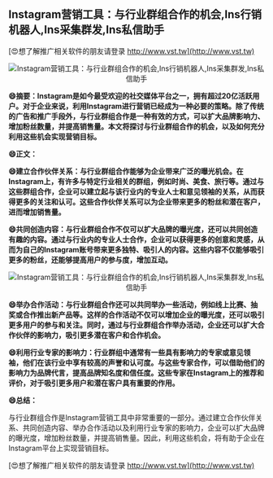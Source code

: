 ## **Instagram营销工具：与行业群组合作的机会,Ins行销机器人,Ins采集群发,Ins私信助手**

[😍想了解推广相关软件的朋友请登录 http://www.vst.tw](http://www.vst.tw)

 <center><img src="https://vst.tw/MP4/tuiguang/png/8.png" alt="Instagram营销工具：与行业群组合作的机会,Ins行销机器人,Ins采集群发,Ins私信助手"></center>

**😄摘要：Instagram是如今最受欢迎的社交媒体平台之一，拥有超过20亿活跃用户。对于企业来说，利用Instagram进行营销已经成为一种必要的策略。除了传统的广告和推广手段外，与行业群组合作是一种有效的方式，可以扩大品牌影响力、增加粉丝数量，并提高销售量。本文将探讨与行业群组合作的机会，以及如何充分利用这些机会实现营销目标。**

**😄正文：**

**😄建立合作伙伴关系：与行业群组合作能够为企业带来广泛的曝光机会。在Instagram上，有许多与特定行业相关的群组，例如时尚、美食、旅行等。通过与这些群组合作，企业可以建立起与该行业内的专业人士和意见领袖的关系，从而获得更多的关注和认可。这些合作伙伴关系可以为企业带来更多的粉丝和潜在客户，进而增加销售量。**

**😄共同创造内容：与行业群组合作不仅可以扩大品牌的曝光度，还可以共同创造有趣的内容。通过与行业内的专业人士合作，企业可以获得更多的创意和灵感，从而为自己的Instagram账号带来更多独特、吸引人的内容。这些内容不仅能够吸引更多的粉丝，还能够提高用户的参与度，增加互动。**

 <center><img src="https://vst.tw/MP4/tuiguang/png/4.png" alt="Instagram营销工具：与行业群组合作的机会,Ins行销机器人,Ins采集群发,Ins私信助手"></center>

**😄举办合作活动：与行业群组合作还可以共同举办一些活动，例如线上比赛、抽奖或合作推出新产品等。这样的合作活动不仅可以增加企业的曝光度，还可以吸引更多用户的参与和关注。同时，通过与行业群组合作举办活动，企业还可以扩大合作伙伴的影响力，吸引更多潜在客户和合作机会。**

**😄利用行业专家的影响力：行业群组中通常有一些具有影响力的专家或意见领袖，他们在该行业中享有较高的声誉和认可度。与这些专家合作，可以借助他们的影响力为品牌代言，提高品牌知名度和信任度。这些专家在Instagram上的推荐和评价，对于吸引更多用户和潜在客户具有重要的作用。**

**😄总结：**

与行业群组合作是Instagram营销工具中非常重要的一部分。通过建立合作伙伴关系、共同创造内容、举办合作活动以及利用行业专家的影响力，企业可以扩大品牌的曝光度，增加粉丝数量，并提高销售量。因此，利用这些机会，将有助于企业在Instagram平台上实现营销目标。

[😍想了解推广相关软件的朋友请登录 http://www.vst.tw](http://www.vst.tw)




